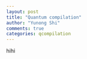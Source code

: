 ```yaml
---
layout: post
title: "Quantum compilation"
author: "Yunong Shi"
comments: true
categories: qcompilation
---
```


hihi



